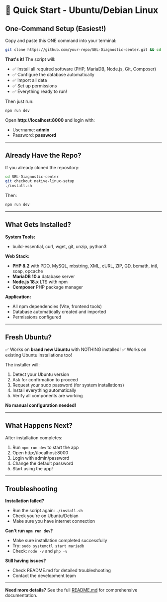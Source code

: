 # 🚀 Quick Start - Ubuntu/Debian Linux

## One-Command Setup (Easiest!)

Copy and paste this ONE command into your terminal:

```bash
git clone https://github.com/your-repo/SEL-Diagnostic-center.git && cd SEL-Diagnostic-center && git checkout native-linux-setup && chmod +x install.sh && ./install.sh
```

**That's it!** The script will:
- ✅ Install all required software (PHP, MariaDB, Node.js, Git, Composer)
- ✅ Configure the database automatically
- ✅ Import all data
- ✅ Set up permissions
- ✅ Everything ready to run!

Then just run:
```bash
npm run dev
```

Open **http://localhost:8000** and login with:
- Username: **admin**
- Password: **password**

---

## Already Have the Repo?

If you already cloned the repository:

```bash
cd SEL-Diagnostic-center
git checkout native-linux-setup
./install.sh
```

Then:
```bash
npm run dev
```

---

## What Gets Installed?

**System Tools:**
- build-essential, curl, wget, git, unzip, python3

**Web Stack:**
- **PHP 8.2** with PDO, MySQL, mbstring, XML, cURL, ZIP, GD, bcmath, intl, soap, opcache
- **MariaDB 10.x** database server
- **Node.js 18.x** LTS with npm
- **Composer** PHP package manager

**Application:**
- All npm dependencies (Vite, frontend tools)
- Database automatically created and imported
- Permissions configured

---

## Fresh Ubuntu?

✅ Works on **brand new Ubuntu** with NOTHING installed!
✅ Works on existing Ubuntu installations too!

The installer will:
1. Detect your Ubuntu version
2. Ask for confirmation to proceed
3. Request your sudo password (for system installations)
4. Install everything automatically
5. Verify all components are working

**No manual configuration needed!**

---

## What Happens Next?

After installation completes:

1. Run `npm run dev` to start the app
2. Open http://localhost:8000
3. Login with admin/password
4. Change the default password
5. Start using the app!

---

## Troubleshooting

**Installation failed?**
- Run the script again: `./install.sh`
- Check you're on Ubuntu/Debian
- Make sure you have internet connection

**Can't run `npm run dev`?**
- Make sure installation completed successfully
- Try: `sudo systemctl start mariadb`
- Check: `node -v` and `php -v`

**Still having issues?**
- Check README.md for detailed troubleshooting
- Contact the development team

---

**Need more details?** See the full [README.md](README.md) for comprehensive documentation.
